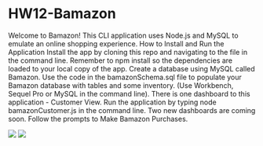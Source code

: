 # HW12-Bamazon
Welcome to Bamazon!
This CLI application uses Node.js and MySQL to emulate an online shopping experience.
How to Install and Run the Application
Install the app by cloning this repo and navigating to the file in the command line.
Remember to npm install so the dependencies are loaded to your local copy of the app.
Create a database using MySQL called Bamazon. Use the code in the bamazonSchema.sql file to populate your Bamazon database with tables and some inventory. (Use Workbench, Sequel Pro or MySQL in the command line).
There is one dashboard to this application - Customer View. Run the application by typing node bamazonCustomer.js in the command line. Two new dashboards are coming soon.
Follow the prompts to Make Bamazon Purchases.


<img src="Bamanon.gif" />


<img src="SQL.png" />
